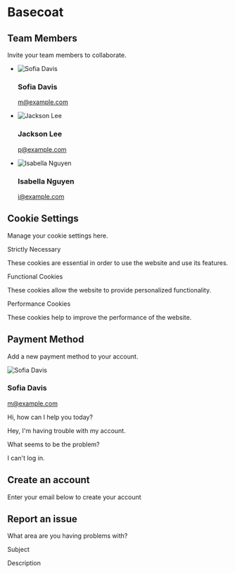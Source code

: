# Basecoat

## Team Members

Invite your team members to collaborate.

-   ![Sofia Davis](/assets/images/avatar-1.png)
    
    ### Sofia Davis
    
    m@example.com
    
-   ![Jackson Lee](/assets/images/avatar-2.png)
    
    ### Jackson Lee
    
    p@example.com
    
-   ![Isabella Nguyen](/assets/images/avatar-3.png)
    
    ### Isabella Nguyen
    
    i@example.com
    

## Cookie Settings

Manage your cookie settings here.

Strictly Necessary

These cookies are essential in order to use the website and use its features.

Functional Cookies

These cookies allow the website to provide personalized functionality.

Performance Cookies

These cookies help to improve the performance of the website.

## Payment Method

Add a new payment method to your account.

![Sofia Davis](/assets/images/avatar-1.png)

### Sofia Davis

m@example.com

Hi, how can I help you today?

Hey, I'm having trouble with my account.

What seems to be the problem?

I can't log in.

## Create an account

Enter your email below to create your account

## Report an issue

What area are you having problems with?

Subject

Description